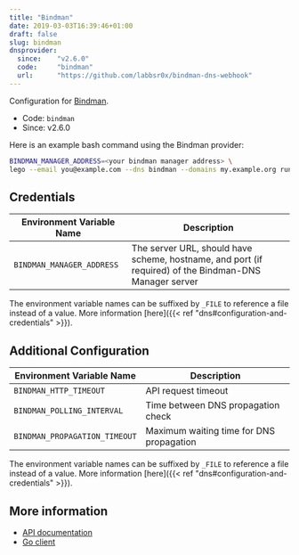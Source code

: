 ```yaml
---
title: "Bindman"
date: 2019-03-03T16:39:46+01:00
draft: false
slug: bindman
dnsprovider:
  since:    "v2.6.0"
  code:     "bindman"
  url:      "https://github.com/labbsr0x/bindman-dns-webhook"
---
```


<!-- THIS DOCUMENTATION IS AUTO-GENERATED. PLEASE DO NOT EDIT. -->
<!-- providers/dns/bindman/bindman.toml -->
<!-- THIS DOCUMENTATION IS AUTO-GENERATED. PLEASE DO NOT EDIT. -->


Configuration for [Bindman](https://github.com/labbsr0x/bindman-dns-webhook).


<!--more-->

- Code: `bindman`
- Since: v2.6.0


Here is an example bash command using the Bindman provider:

```bash
BINDMAN_MANAGER_ADDRESS=<your bindman manager address> \
lego --email you@example.com --dns bindman --domains my.example.org run
```




## Credentials

| Environment Variable Name | Description |
|-----------------------|-------------|
| `BINDMAN_MANAGER_ADDRESS` | The server URL, should have scheme, hostname, and port (if required) of the Bindman-DNS Manager server |

The environment variable names can be suffixed by `_FILE` to reference a file instead of a value.
More information [here]({{< ref "dns#configuration-and-credentials" >}}).


## Additional Configuration

| Environment Variable Name | Description |
|--------------------------------|-------------|
| `BINDMAN_HTTP_TIMEOUT` | API request timeout |
| `BINDMAN_POLLING_INTERVAL` | Time between DNS propagation check |
| `BINDMAN_PROPAGATION_TIMEOUT` | Maximum waiting time for DNS propagation |

The environment variable names can be suffixed by `_FILE` to reference a file instead of a value.
More information [here]({{< ref "dns#configuration-and-credentials" >}}).




## More information

- [API documentation](https://gitlab.isc.org/isc-projects/bind9)
- [Go client](https://github.com/labbsr0x/bindman-dns-webhook)

<!-- THIS DOCUMENTATION IS AUTO-GENERATED. PLEASE DO NOT EDIT. -->
<!-- providers/dns/bindman/bindman.toml -->
<!-- THIS DOCUMENTATION IS AUTO-GENERATED. PLEASE DO NOT EDIT. -->
